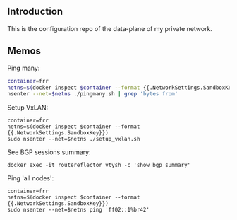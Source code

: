 
## Introduction

This is the configuration repo of the data-plane of my private network.

## Memos

Ping many:

```sh
container=frr
netns=$(docker inspect $container --format {{.NetworkSettings.SandboxKey}})
nsenter --net=$netns ./pingmany.sh | grep 'bytes from'
```

Setup VxLAN:

```
container=frr
netns=$(docker inspect $container --format {{.NetworkSettings.SandboxKey}})
sudo nsenter --net=$netns ./setup_vxlan.sh
```

See BGP sessions summary:

```
docker exec -it routereflector vtysh -c 'show bgp summary'
```

Ping 'all nodes':

```
container=frr
netns=$(docker inspect $container --format {{.NetworkSettings.SandboxKey}})
sudo nsenter --net=$netns ping 'ff02::1%br42'
```
